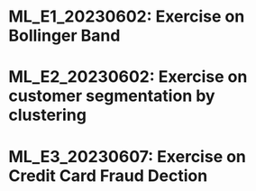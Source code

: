 # ML_E1_20230602: Exercise on Bollinger Band
# ML_E2_20230602: Exercise on customer segmentation by clustering
# ML_E3_20230607: Exercise on Credit Card Fraud Dection
